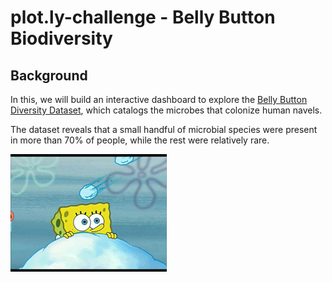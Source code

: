 # plot.ly-challenge - Belly Button Biodiversity

## Background

In this, we will build an interactive dashboard to explore the [Belly Button Diversity Dataset](http://robdunnlab.com/projects/belly-button-biodiversity/), which catalogs the microbes that colonize human navels.

The dataset reveals that a small handful of microbial species were present in more than 70% of people, while the rest were relatively rare.

![Belly Button GIF](/images/gif.gif)
